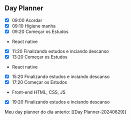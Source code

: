 ## Day Planner
- [x] 09:00  Acordar
- [x] 09:10  Higiene manha
- [x] 09:20  Começar os Estudos 
- React native
- [x] 11:20  Finalizando estudos e inciando descanso
- [x] 13:20  Começar os Estudos
- React native
- [x] 15:20 Finalizando estudos e inciando descanso
- [x] 17:20 Começar os Estudos
- Front-end HTML, CSS, JS
- [x] 19:20 Finalizando estudos e inciando descanso

Meu day planner do dia anterio: [[Day Planner-20240629]]